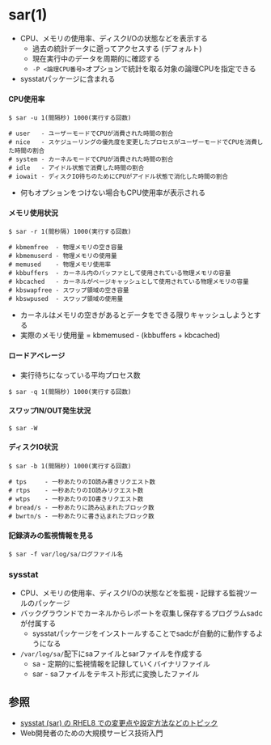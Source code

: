 # sar(1)
- CPU、メモリの使用率、ディスクI/Oの状態などを表示する
  - 過去の統計データに遡ってアクセスする (デフォルト)
  - 現在実行中のデータを周期的に確認する
  - `-P <論理CPU番号>`オプションで統計を取る対象の論理CPUを指定できる
- sysstatパッケージに含まれる

#### CPU使用率

```
$ sar -u 1(間隔秒) 1000(実行する回数)

# user   - ユーザーモードでCPUが消費された時間の割合
# nice   - スケジューリングの優先度を変更したプロセスがユーザーモードでCPUを消費した時間の割合
# system - カーネルモードでCPUが消費された時間の割合
# idle   - アイドル状態で消費した時間の割合
# iowait - ディスクIO待ちのためにCPUがアイドル状態で消化した時間の割合
```

- 何もオプションをつけない場合もCPU使用率が表示される

#### メモリ使用状況

```
$ sar -r 1(間秒隔) 1000(実行する回数)

# kbmemfree  - 物理メモリの空き容量
# kbmemuserd - 物理メモリの使用量
# memused    - 物理メモリ使用率
# kbbuffers  - カーネル内のバッファとして使用されている物理メモリの容量
# kbcached   - カーネルがページキャッシュとして使用されている物理メモリの容量
# kbswapfree - スワップ領域の空き容量
# kbswpused  - スワップ領域の使用量
```

- カーネルはメモリの空きがあるとデータをできる限りキャッシュしようとする
- 実際のメモリ使用量 = kbmemused - (kbbuffers + kbcached)

#### ロードアベレージ
- 実行待ちになっている平均プロセス数

```
$ sar -q 1(間隔秒) 1000(実行する回数)
```

#### スワップIN/OUT発生状況

```
$ sar -W
```

#### ディスクIO状況

```
$ sar -b 1(間隔秒) 1000(実行する回数)

# tps     - 一秒あたりのIO読み書きリクエスト数
# rtps    - 一秒あたりのIO読みリクエスト数
# wtps    - 一秒あたりのIO書きリクエスト数
# bread/s - 一秒あたりに読み込まれたブロック数
# bwrtn/s - 一秒あたりに書き込まれたブロック数
```

#### 記録済みの監視情報を見る

```
$ sar -f var/log/sa/ログファイル名
```

### sysstat
- CPU、メモリの使用率、ディスクI/Oの状態などを監視・記録する監視ツールのパッケージ
- バックグラウンドでカーネルからレポートを収集し保存するプログラムsadcが付属する
  - sysstatパッケージをインストールすることでsadcが自動的に動作するようになる
- `/var/log/sa/`配下にsaファイルとsarファイルを作成する
  - sa - 定期的に監視情報を記録していくバイナリファイル
  - sar - saファイルをテキスト形式に変換したファイル

## 参照
- [sysstat (sar) の RHEL8 での変更点や設定方法などのトピック](https://tech-lab.sios.jp/archives/18604)
- Web開発者のための大規模サービス技術入門
